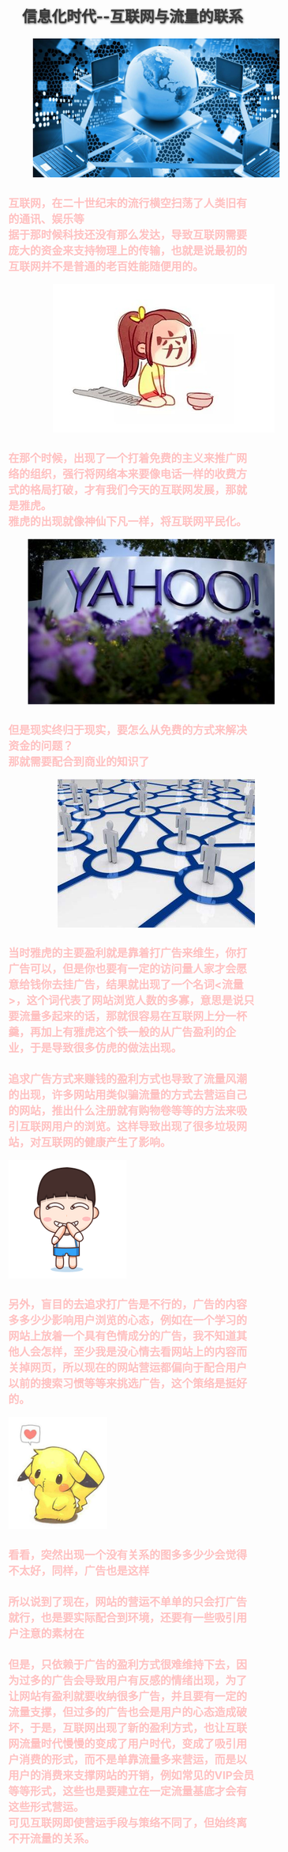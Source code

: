 <style>
@-webkit-keyframes h2{
    0% {color:black;text-shadow:1px 1px 5px black;}
    50% {color:#EEEEEE;text-shadow:none;}
    100% {color:black;text-shadow:1px 1px 5px black;}
}
@keyframes h2{
    0% {color:black;text-shadow:1px 1px 5px black;}
    50% {color:#EEEEEE;text-shadow:none;}
    100% {color:black;text-shadow:1px 1px 5px black;}
}
#anime {
    -webkit-animation-iteration-count:infinite;
    -webkit-animation-duration: 4s;
    -webkit-animation-name:h2;
    animation-duration:4s;
    animation-iteration-count:infinite;
    animation-name:h2;
    font-size:30px;
    text-align:center;
}
.h3 {
    font-size:22px;
    color:#FFC1C1;
}
}
</style>

<h2 id="anime">信息化时代--互联网与流量的联系</h2>
<img style="padding-left:50px;width:500px;" src="images/internet.jpg">
<h3 class="h3">互联网，在二十世纪末的流行横空扫荡了人类旧有的通讯、娱乐等<br/>据于那时候科技还没有那么发达，导致互联网需要庞大的资金来支持物理上的传输，也就是说最初的互联网并不是普通的老百姓能随便用的。</h3>
<img style="padding-left:90px;" src="images/internet2.jpg">

<h3 class="h3">在那个时候，出现了一个打着免费的主义来推广网络的组织，强行将网络本来要像电话一样的收费方式的格局打破，才有我们今天的互联网发展，那就是雅虎。<br/>雅虎的出现就像神仙下凡一样，将互联网平民化。</h3>


<img style="padding-left:40px;" src="images/internet4.jpg">

<h3 class="h3">但是现实终归于现实，要怎么从免费的方式来解决资金的问题？<br/>那就需要配合到商业的知识了</h3>

<img style="padding-left:100px;" src="images/internet3.jpg"> 

<h3 class="h3">当时雅虎的主要盈利就是靠着打广告来维生，你打广告可以，但是你也要有一定的访问量人家才会愿意给钱你去挂广告，结果就出现了一个名词<流量>，这个词代表了网站浏览人数的多寡，意思是说只要流量多起来的话，那就很容易在互联网上分一杯羹，再加上有雅虎这个铁一般的从广告盈利的企业，于是导致很多仿虎的做法出现。 </h3>


<h3 class="h3">追求广告方式来赚钱的盈利方式也导致了流量风潮的出现，许多网站用类似骗流量的方式去营运自己的网站，推出什么注册就有购物卷等等的方法来吸引互联网用户的浏览。这样导致出现了很多垃圾网站，对互联网的健康产生了影响。</h3>

<img src="images/internet5.gif">

<h3 class="h3">另外，盲目的去追求打广告是不行的，广告的内容多多少少影响用户浏览的心态，例如在一个学习的网站上放着一个具有色情成分的广告，我不知道其他人会怎样，至少我是没心情去看网站上的内容而关掉网页，所以现在的网站营运都偏向于配合用户以前的搜索习惯等等来挑选广告，这个策络是挺好的。</h3>

<img style="width:200px;" src="images/internet6.jpg">

<h3 class="h3">看看，突然出现一个没有关系的图多多少少会觉得不太好，同样，广告也是这样</h3>

<h3 class="h3">所以说到了现在，网站的营运不单单的只会打广告就行，也是要实际配合到环境，还要有一些吸引用户注意的素材在</h3>

<h3 class="h3">但是，只依赖于广告的盈利方式很难维持下去，因为过多的广告会导致用户有反感的情绪出现，为了让网站有盈利就要收纳很多广告，并且要有一定的流量支撑，但过多的广告也会是用户的心态造成破坏，于是，互联网出现了新的盈利方式，也让互联网流量时代慢慢的变成了用户时代，变成了吸引用户消费的形式，而不是单靠流量多来营运，而是以用户的消费来支撑网站的开销，例如常见的VIP会员等等形式，这些也是要建立在一定流量基底才会有这些形式营运。<br/>可见互联网即使营运手段与策络不同了，但始终离不开流量的关系。</h3>




